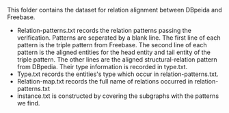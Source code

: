 This folder contains the dataset for relation alignment between DBpeida and Freebase.



- Relation-patterns.txt records the relation patterns passing the verification. Patterns are seperated by a blank line. The first line of each pattern is the triple pattern from Freebase. The second line of each pattern is the aligned entities for the head entity and tail entity of the triple pattern. The other lines are the aligned structural-relation pattern from DBpedia. Their type information is recorded in type.txt.
- Type.txt records the entities's type which occur in relation-patterns.txt.
- Relation-map.txt records the full name of relations occurred in relation-patterns.txt
- instance.txt is constructed by covering the subgraphs with the patterns we find.
